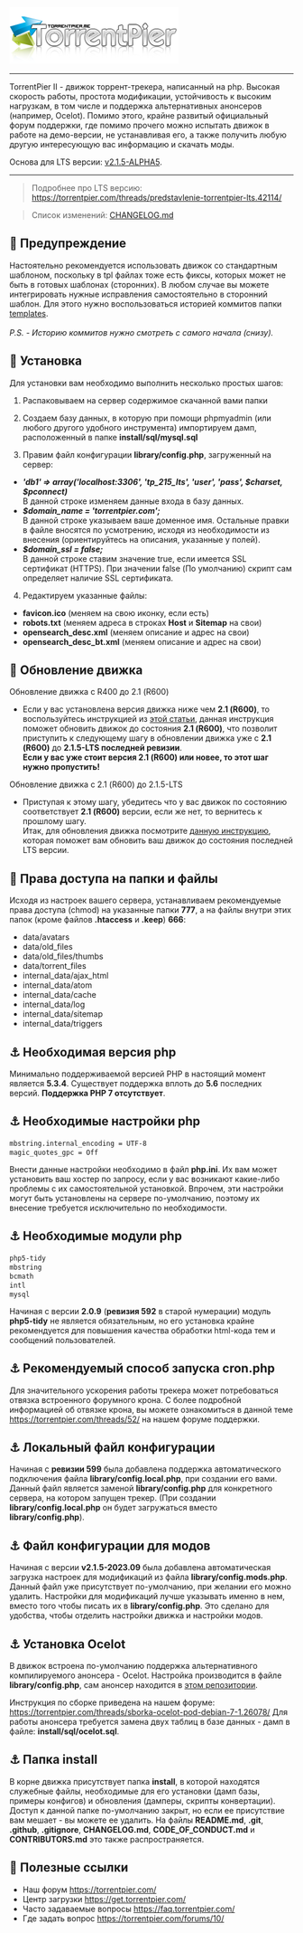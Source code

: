 ![Logo](styles/images/logo/logo.png)

<hr>

TorrentPier II - движок торрент-трекера, написанный на php. Высокая скорость работы, простота модификации, устойчивость к высоким нагрузкам, в том числе и поддержка альтернативных анонсеров (например, Ocelot). Помимо этого, крайне развитый официальный форум поддержки, где помимо прочего можно испытать движок в работе на демо-версии, не устанавливая его, а также получить любую другую интересующую вас информацию и скачать моды.

Основа для LTS версии: [v2.1.5-ALPHA5](https://github.com/torrentpier/torrentpier/releases/tag/v2.1.5).

<hr>

> Подробнее про LTS версию: https://torrentpier.com/threads/predstavlenie-torrentpier-lts.42114/

> Список изменений: [CHANGELOG.md](https://github.com/torrentpier/torrentpier-lts/blob/main/CHANGELOG.md)

## 🚧️ Предупреждение

Настоятельно рекомендуется использовать движок со стандартным шаблоном, поскольку в tpl файлах тоже есть фиксы, которых может не быть в готовых шаблонах (сторонних). В любом случае вы можете интегрировать нужные исправления самостоятельно в сторонний шаблон. Для этого нужно воспользоваться историей коммитов папки [templates](https://github.com/torrentpier/torrentpier-lts/commits/main/styles/templates).
<br><br><i>P.S. - Историю коммитов нужно смотреть с самого начала (снизу).</i>

## 💾 Установка

Для установки вам необходимо выполнить несколько простых шагов:

1. Распаковываем на сервер содержимое скачанной вами папки

2. Создаем базу данных, в которую при помощи phpmyadmin (или любого другого удобного инструмента) импортируем дамп, расположенный в папке **install/sql/mysql.sql**
3. Правим файл конфигурации **library/config.php**, загруженный на сервер:
 * ***'db1' => array('localhost:3306', 'tp_215_lts', 'user', 'pass', $charset, $pconnect)***
   <br>В данной строке изменяем данные входа в базу данных.
 * ***$domain_name = 'torrentpier.com';***
   <br>В данной строке указываем ваше доменное имя. Остальные правки в файле вносятся по усмотрению, исходя из необходимости из внесения (ориентируйтесь на описания, указанные у полей).
 * ***$domain_ssl = false;***
   <br>В данной строке ставим значение true, если имеется SSL сертификат (HTTPS). При значении false (По умолчанию) скрипт сам определяет наличие SSL сертификата.

4. Редактируем указанные файлы:
 + **favicon.ico** (меняем на свою иконку, если есть)
 + **robots.txt** (меняем адреса в строках **Host** и **Sitemap** на свои)
 + **opensearch_desc.xml** (меняем описание и адрес на свои)
 + **opensearch_desc_bt.xml** (меняем описание и адрес на свои)

## 💽️ Обновление движка

Обновление движка с R400 до 2.1 (R600)
* Если у вас установлена версия движка ниже чем **2.1 (R600)**, то воспользуйтесь инструкцией из [этой статьи](https://torrentpier.com/threads/obnovlenie-dvizhka-do-versii-2-1-r600.26147/), данная инструкция поможет обновить движок до состояния **2.1 (R600)**, что позволит приступить к следующему шагу в обновлении движка уже с **2.1 (R600)** до **2.1.5-LTS последней ревизии**. <br>**Если у вас уже стоит версия 2.1 (R600) или новее, то этот шаг нужно пропустить!**

Обновление движка с 2.1 (R600) до 2.1.5-LTS
* Приступая к этому шагу, убедитесь что у вас движок по состоянию соответствует **2.1 (R600)** версии, если же нет, то вернитесь к прошлому шагу. <br>Итак, для обновления движка посмотрите [данную инструкцию](https://torrentpier.com/threads/obnovlenie-dvizhka-do-versii-2-1-5-lts.42187/), которая поможет вам обновить ваш движок до состояния последней LTS версии.

## 🔑 Права доступа на папки и файлы

Исходя из настроек вашего сервера, устанавливаем рекомендуемые права доступа (chmod) на указанные папки **777**, а на файлы внутри этих папок (кроме файлов **.htaccess** и **.keep**) **666**:
- data/avatars
- data/old_files
- data/old_files/thumbs
- data/torrent_files
- internal_data/ajax_html
- internal_data/atom
- internal_data/cache
- internal_data/log
- internal_data/sitemap
- internal_data/triggers

## ⚓️ Необходимая версия php

Минимально поддерживаемой версией PHP в настоящий момент является **5.3.4**. Существует поддержка вплоть до **5.6** последних версий. **Поддержка PHP 7 отсутствует**.

## ⚓️ Необходимые настройки php

	mbstring.internal_encoding = UTF-8
	magic_quotes_gpc = Off
Внести данные настройки необходимо в файл **php.ini**. Их вам может установить ваш хостер по запросу, если у вас возникают какие-либо проблемы с их самостоятельной установкой. Впрочем, эти настройки могут быть установлены на сервере по-умолчанию, поэтому их внесение требуется исключительно по необходимости.

## ⚓️ Необходимые модули php

	php5-tidy
	mbstring
	bcmath
	intl
	mysql
Начиная с версии **2.0.9** (**ревизия 592** в старой нумерации) модуль **php5-tidy** не является обязательным, но его установка крайне рекомендуется для повышения качества обработки html-кода тем и сообщений пользователей.

## ⚓️ Рекомендуемый способ запуска cron.php

Для значительного ускорения работы трекера может потребоваться отвязка встроенного форумного крона. С более подробной информацией об отвязке крона, вы можете ознакомиться в данной теме https://torrentpier.com/threads/52/ на нашем форуме поддержки.

## ⚓️ Локальный файл конфигурации

Начиная с **ревизии 599** была добавлена поддержка автоматического подключения файла **library/config.local.php**, при создании его вами. Данный файл является заменой **library/config.php** для конкретного сервера, на котором запущен трекер. (При создании **library/config.local.php** он будет загружаться вместо **library/config.php**).

## ⚓️ Файл конфигурации для модов

Начиная с версии **v2.1.5-2023.09** была добавлена автоматическая загрузка настроек для модификаций из файла **library/config.mods.php**. Данный файл уже присутствует по-умолчанию, при желании его можно удалить. Настройки для модификаций лучше указывать именно в нем, вместо того чтобы писать их в **library/config.php**. Это сделано для удобства, чтобы отделить настройки движка и настройки модов.

## ⚓️ Установка Ocelot

В движок встроена по-умолчанию поддержка альтернативного компилируемого анонсера - Ocelot. Настройка производится в файле **library/config.php**, сам анонсер находится в [этом репозитории](https://github.com/torrentpier/ocelot).

Инструкция по сборке приведена на нашем форуме: https://torrentpier.com/threads/sborka-ocelot-pod-debian-7-1.26078/
Для работы анонсера требуется замена двух таблиц в базе данных - дамп в файле: **install/sql/ocelot.sql**.

## ⚓️ Папка install

В корне движка присутствует папка **install**, в которой находятся служебные файлы, необходимые для его установки (дамп базы, примеры конфигов) и обновления (дамперы, скрипты конвертации). Доступ к данной папке по-умолчанию закрыт, но если ее присутствие вам мешает - вы можете ее удалить. На файлы **README.md**, **.git**, **.github**, **.gitignore**, **CHANGELOG.md**, **CODE_OF_CONDUCT.md** и **CONTRIBUTORS.md** это также распространяется.

## 📌 Полезные ссылки

+ Наш форум https://torrentpier.com/
+ Центр загрузки https://get.torrentpier.com/
+ Часто задаваемые вопросы https://faq.torrentpier.com/
+ Где задать вопрос https://torrentpier.com/forums/10/
